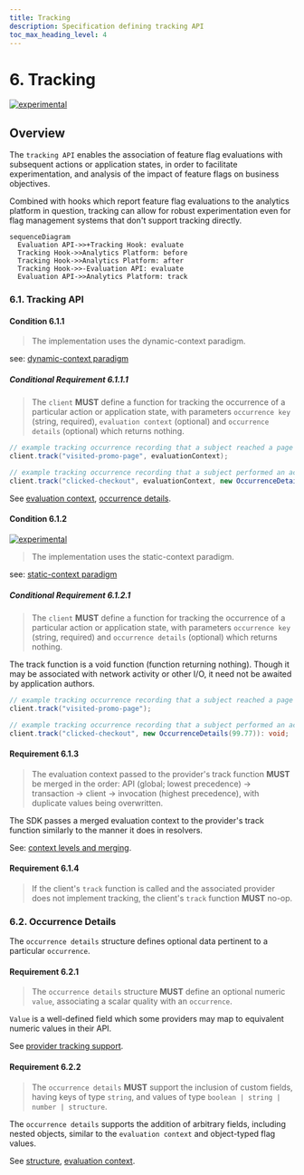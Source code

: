 ```yaml
---
title: Tracking
description: Specification defining tracking API
toc_max_heading_level: 4
---
```


# 6. Tracking

[![experimental](https://img.shields.io/static/v1?label=Status&message=experimental&color=orange)](https://github.com/open-feature/spec/tree/main/specification#experimental)

## Overview

The `tracking API` enables the association of feature flag evaluations with subsequent actions or application states, in order to facilitate experimentation, and analysis of the impact of feature flags on business objectives.

Combined with hooks which report feature flag evaluations to the analytics platform in question, tracking can allow for robust experimentation even for flag management systems that don't support tracking directly.

```mermaid
sequenceDiagram
  Evaluation API->>+Tracking Hook: evaluate
  Tracking Hook->>Analytics Platform: before
  Tracking Hook->>Analytics Platform: after
  Tracking Hook->>-Evaluation API: evaluate
  Evaluation API->>Analytics Platform: track
```

### 6.1. Tracking API

#### Condition 6.1.1

> The implementation uses the dynamic-context paradigm.

see: [dynamic-context paradigm](../glossary.md#dynamic-context-paradigm)

##### Conditional Requirement 6.1.1.1

> The `client` **MUST** define a function for tracking the occurrence of a particular action or application state, with parameters `occurrence key` (string, required), `evaluation context` (optional) and `occurrence details` (optional) which returns nothing.

```java
// example tracking occurrence recording that a subject reached a page associated with a business goal
client.track("visited-promo-page", evaluationContext);

// example tracking occurrence recording that a subject performed an action associated with a business goal, with the occurrence details having a particular numeric value
client.track("clicked-checkout", evaluationContext, new OccurrenceDetails(99.77)): void;
```

See [evaluation context](../types.md#evaluation-context), [occurrence details](#62-occurrence-details).

#### Condition 6.1.2

[![experimental](https://img.shields.io/static/v1?label=Status&message=experimental&color=orange)](https://github.com/open-feature/spec/tree/main/specification#experimental)

> The implementation uses the static-context paradigm.

see: [static-context paradigm](../glossary.md#static-context-paradigm)

##### Conditional Requirement 6.1.2.1

> The `client` **MUST** define a function for tracking the occurrence of a particular action or application state, with parameters `occurrence key` (string, required) and `occurrence details` (optional) which returns nothing.

The track function is a void function (function returning nothing).
Though it may be associated with network activity or other I/O, it need not be awaited by application authors.

```java
// example tracking occurrence recording that a subject reached a page associated with a business goal
client.track("visited-promo-page");

// example tracking occurrence recording that a subject performed an action associated with a business goal, with the occurrence details having a particular numeric value
client.track("clicked-checkout", new OccurrenceDetails(99.77)): void;
```

#### Requirement 6.1.3

> The evaluation context passed to the provider's track function **MUST** be merged in the order: API (global; lowest precedence) -> transaction -> client -> invocation (highest precedence), with duplicate values being overwritten.

The SDK passes a merged evaluation context to the provider's track function similarly to the manner it does in resolvers.

See: [context levels and merging](./03-evaluation-context.md#32-context-levels-and-merging).

#### Requirement 6.1.4

> If the client's `track` function is called and the associated provider does not implement tracking, the client's `track` function **MUST** no-op.

### 6.2. Occurrence Details

The `occurrence details` structure defines optional data pertinent to a particular `occurrence`.

#### Requirement 6.2.1

> The `occurrence details` structure **MUST** define an optional numeric `value`, associating a scalar quality with an `occurrence`.

`Value` is a well-defined field which some providers may map to equivalent numeric values in their API.

See [provider tracking support](./02-providers.md#27-tracking-support).

#### Requirement 6.2.2

> The `occurrence details` **MUST** support the inclusion of custom fields, having keys of type `string`, and values of type `boolean | string | number | structure`.

The `occurrence details` supports the addition of arbitrary fields, including nested objects, similar to the `evaluation context` and object-typed flag values.

See [structure](../types.md#structure), [evaluation context](.//03-evaluation-context.md).